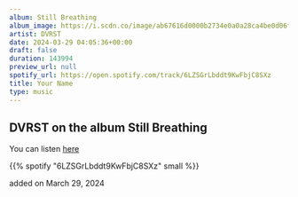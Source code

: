 ```yaml
---
album: Still Breathing
album_image: https://i.scdn.co/image/ab67616d0000b2734e0a0a28ca4be0d06f189f9b
artist: DVRST
date: 2024-03-29 04:05:36+00:00
draft: false
duration: 143994
preview_url: null
spotify_url: https://open.spotify.com/track/6LZSGrLbddt9KwFbjC8SXz
title: Your Name
type: music
---
```



## DVRST on the album Still Breathing

You can listen [here](https://open.spotify.com/track/6LZSGrLbddt9KwFbjC8SXz)

{{% spotify "6LZSGrLbddt9KwFbjC8SXz" small %}}

added on March 29, 2024